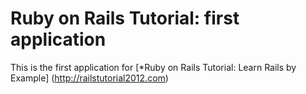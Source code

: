 # Ruby on Rails Tutorial: first application

This is the first application for [*Ruby on Rails Tutorial: Learn Rails by Example] (http://railstutorial2012.com) 
